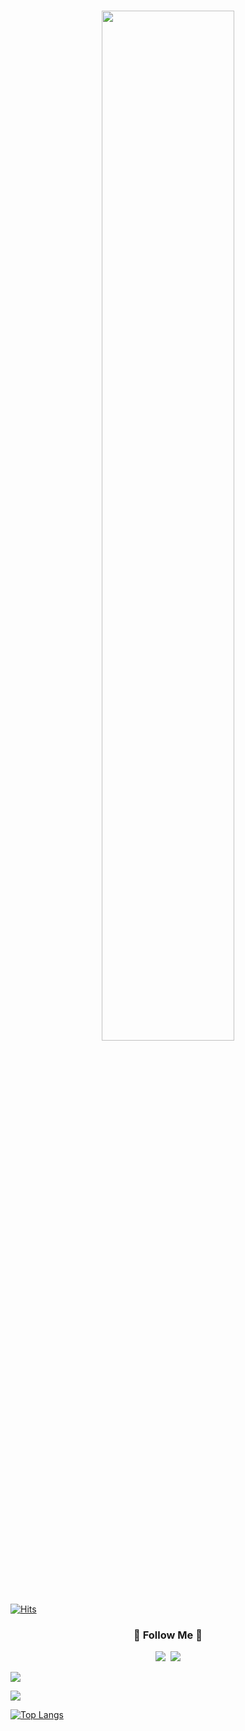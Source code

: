 #
<p align="center"> <a href="https://coderstats.net/github/#LEE-SEON-WOO"> <img src="https://github-readme-stats.vercel.app/api?username=LEE-SEON-WOO&hide_title=false&show_icons=true&theme=vue&hide=prs,contribs"width="65%"> </a> </p>

[![Hits](https://hits.seeyoufarm.com/api/count/incr/badge.svg?url=https%3A%2F%2Fgithub.com%2FLEE-SEON-WOO&count_bg=%2379C83D&title_bg=%23555555&icon=pytorch.svg&icon_color=%23E7E7E7&title=hits&edge_flat=false)](https://hits.seeyoufarm.com)

<h3 align="center">🌈 Follow Me 🌈</h3>
<p align="center">
  <a href="https://www.instagram.com/leeseonwoooooo/"><img src="https://img.shields.io/badge/Instagram-E4405F?style=flat-square&logo=Instagram&logoColor=white&link=https://www.instagram.com/hye_inisfree/"/></a>&nbsp
  <a href="mailto:x21999@gmail.com"><img src="https://img.shields.io/badge/Gmail-d14836?style=flat-square&logo=Gmail&logoColor=white&link=x21999@gmail.com"/></a>
</p>


![](https://activity-graph.herokuapp.com/graph?username=lee-seon-woo&theme=react-dark&hide_border=true&area=true)

![](https://github.com/lee-seon-woo/lee-seon-woo/blob/output/github-contribution-grid-snake.svg)


<!--

Here are some ideas to get you started:

- 🔭 I’m currently working on ...
- 🌱 I’m currently learning ...
- 👯 I’m looking to collaborate on ...
- 🤔 I’m looking for help with ...
- 💬 Ask me about ...
- 📫 How to reach me: ...
- 😄 Pronouns: ...
- ⚡ Fun fact: ...
-->
[![Top Langs](https://github-readme-stats.vercel.app/api/top-langs/?username=LEE-SEON-WOO)](https://github.com/anuraghazra/github-readme-stats)

